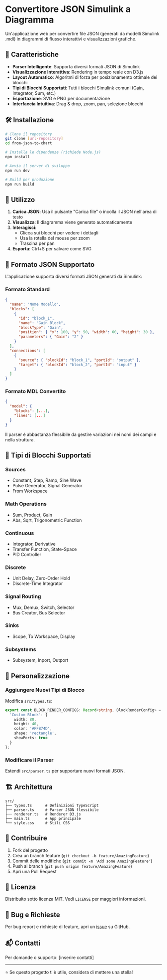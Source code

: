# Convertitore JSON Simulink a Diagramma

Un'applicazione web per convertire file JSON (generati da modelli Simulink .mdl) in diagrammi di flusso interattivi e visualizzazioni grafiche.

## 🚀 Caratteristiche

- **Parser Intelligente**: Supporta diversi formati JSON di Simulink
- **Visualizzazione Interattiva**: Rendering in tempo reale con D3.js
- **Layout Automatico**: Algoritmi di forza per posizionamento ottimale dei blocchi
- **Tipi di Blocchi Supportati**: Tutti i blocchi Simulink comuni (Gain, Integrator, Sum, etc.)
- **Esportazione**: SVG e PNG per documentazione
- **Interfaccia Intuitiva**: Drag & drop, zoom, pan, selezione blocchi

## 🛠️ Installazione

```bash
# Clona il repository
git clone [url-repository]
cd from-json-to-chart

# Installa le dipendenze (richiede Node.js)
npm install

# Avvia il server di sviluppo
npm run dev

# Build per produzione
npm run build
```

## 📖 Utilizzo

1. **Carica JSON**: Usa il pulsante "Carica file" o incolla il JSON nell'area di testo
2. **Visualizza**: Il diagramma viene generato automaticamente
3. **Interagisci**: 
   - Clicca sui blocchi per vedere i dettagli
   - Usa la rotella del mouse per zoom
   - Trascina per pan
4. **Esporta**: Ctrl+S per salvare come SVG

## 📝 Formato JSON Supportato

L'applicazione supporta diversi formati JSON generati da Simulink:

### Formato Standard
```json
{
  "name": "Nome Modello",
  "blocks": [
    {
      "id": "block_1",
      "name": "Gain Block",
      "blockType": "Gain",
      "position": { "x": 100, "y": 50, "width": 60, "height": 30 },
      "parameters": { "Gain": "2" }
    }
  ],
  "connections": [
    {
      "source": { "blockId": "block_1", "portId": "output" },
      "target": { "blockId": "block_2", "portId": "input" }
    }
  ]
}
```

### Formato MDL Convertito
```json
{
  "model": {
    "blocks": [...],
    "lines": [...]
  }
}
```

Il parser è abbastanza flessibile da gestire variazioni nei nomi dei campi e nella struttura.

## 🔧 Tipi di Blocchi Supportati

### Sources
- Constant, Step, Ramp, Sine Wave
- Pulse Generator, Signal Generator
- From Workspace

### Math Operations  
- Sum, Product, Gain
- Abs, Sqrt, Trigonometric Function

### Continuous
- Integrator, Derivative
- Transfer Function, State-Space
- PID Controller

### Discrete
- Unit Delay, Zero-Order Hold
- Discrete-Time Integrator

### Signal Routing
- Mux, Demux, Switch, Selector
- Bus Creator, Bus Selector

### Sinks
- Scope, To Workspace, Display

### Subsystems
- Subsystem, Inport, Outport

## 🎨 Personalizzazione

### Aggiungere Nuovi Tipi di Blocco

Modifica `src/types.ts`:

```typescript
export const BLOCK_RENDER_CONFIGS: Record<string, BlockRenderConfig> = {
  'Custom Block': {
    width: 80,
    height: 40,
    color: '#FFB74D',
    shape: 'rectangle',
    showPorts: true
  }
};
```

### Modificare il Parser

Estendi `src/parser.ts` per supportare nuovi formati JSON.

## 🏗️ Architettura

```
src/
├── types.ts      # Definizioni TypeScript
├── parser.ts     # Parser JSON flessibile  
├── renderer.ts   # Renderer D3.js
├── main.ts       # App principale
└── style.css     # Stili CSS
```

## 🤝 Contribuire

1. Fork del progetto
2. Crea un branch feature (`git checkout -b feature/AmazingFeature`)
3. Commit delle modifiche (`git commit -m 'Add some AmazingFeature'`)
4. Push al branch (`git push origin feature/AmazingFeature`)
5. Apri una Pull Request

## 📄 Licenza

Distribuito sotto licenza MIT. Vedi `LICENSE` per maggiori informazioni.

## 🐛 Bug e Richieste

Per bug report e richieste di feature, apri un [issue](issues) su GitHub.

## 📬 Contatti

Per domande o supporto: [inserire contatti]

---

⭐ Se questo progetto ti è utile, considera di mettere una stella!
